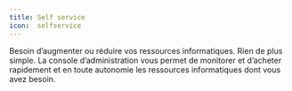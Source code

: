 ```yaml
---
title: Self service
icon:  selfservice
---
```

Besoin d’augmenter ou réduire vos ressources informatiques. Rien de plus simple.
La console d’administration vous permet de monitorer et d’acheter rapidement et
en toute autonomie les ressources informatiques dont vous avez besoin. 
